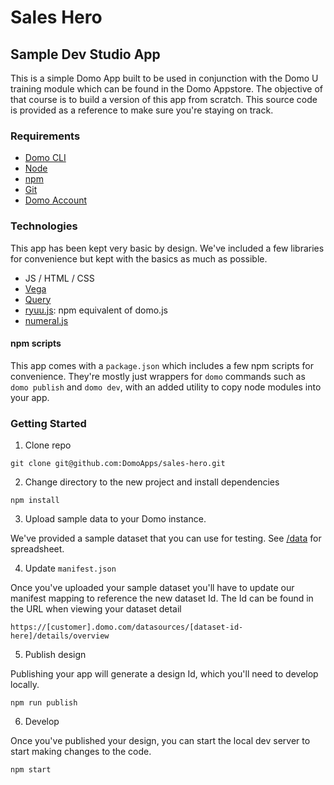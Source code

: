 # Sales Hero

## Sample Dev Studio App

This is a simple Domo App built to be used in conjunction with the Domo U training module which can be found in the Domo Appstore. The objective of that course is to build a version of this app from scratch. This source code is provided as a reference to make sure you're staying on track.

### Requirements

* [Domo CLI](https://www.npmjs.com/package/ryuu)
* [Node](https://nodejs.org/en/download/)
* [npm](https://docs.npmjs.com/getting-started/installing-node)
* [Git](https://git-scm.com/downloads)
* [Domo Account](https://developer.domo.com/dev-sandbox-request)

### Technologies

This app has been kept very basic by design. We've included a few libraries for convenience but kept with the basics as much as possible.

* JS / HTML / CSS
* [Vega](https://vega.github.io/vega/)
* [Query](https://www.npmjs.com/package/@domoinc/query)
* [ryuu.js](https://www.npmjs.com/package/ryuu.js): npm equivalent of domo.js
* [numeral.js](http://numeraljs.com/)

#### npm scripts

This app comes with a `package.json` which includes a few npm scripts for convenience. They're mostly just wrappers for `domo` commands such as `domo publish` and `domo dev`, with an added utility to copy node modules into your app.

### Getting Started

1. Clone repo

```
git clone git@github.com:DomoApps/sales-hero.git
```

2. Change directory to the new project and install dependencies

```
npm install
```

3. Upload sample data to your Domo instance.

We've provided a sample dataset that you can use for testing. See [/data](/data) for spreadsheet.

4. Update `manifest.json`

Once you've uploaded your sample dataset you'll have to update our manifest mapping to reference the new dataset Id. The Id can be found in the URL when viewing your dataset detail

```
https://[customer].domo.com/datasources/[dataset-id-here]/details/overview
```

5. Publish design

Publishing your app will generate a design Id, which you'll need to develop locally.

```
npm run publish
```

6. Develop

Once you've published your design, you can start the local dev server to start making changes to the code.

```
npm start
```
